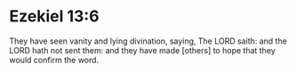 # Ezekiel 13:6

They have seen vanity and lying divination, saying, The LORD saith: and the LORD hath not sent them: and they have made [others] to hope that they would confirm the word.